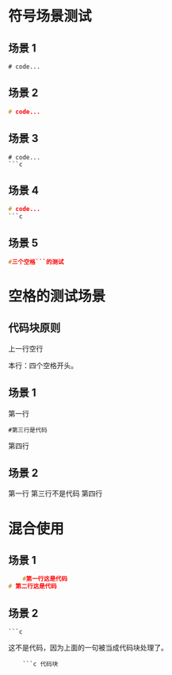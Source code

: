 # 符号场景测试

## 场景 1

```
# code...
```

## 场景 2

```c
# code...
```

## 场景 3

```
# code...
```c
```

## 场景 4

```c
# code...
```c
```

## 场景 5

   ```c
#三个空格```的测试
   ```

# 空格的测试场景

## 代码块原则

上一行空行

本行：四个空格开头。

## 场景 1

第一行

    #第三行是代码
第四行

## 场景 2

第一行
    第三行不是代码
第四行

# 混合使用 

## 场景 1

```c
    #第一行这是代码
# 第二行这是代码
```

## 场景 2 

    ```c
这不是代码，因为上面的一句被当成代码块处理了。    
```
    ```c 代码块
```